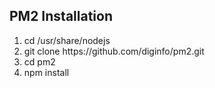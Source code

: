 <h2>PM2 Installation</h2>
<ol>
  <li>cd /usr/share/nodejs</li>
  <li>git clone https://github.com/diginfo/pm2.git</li>
  <li>cd pm2</li>
  <li>npm install</li>
</ol>